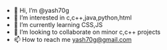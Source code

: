 - 👋 Hi, I’m @yash70g
- 👀 I’m interested in c,c++,java,python,html
- 🌱 I’m currently learning CSS,JS
- 💞️ I’m looking to collaborate on minor c,c++ projects
- 📫 How to reach me yash70g@gmail.com

<!---
yash70g/yash70g is a ✨ special ✨ repository because its `README.md` (this file) appears on your GitHub profile.
You can click the Preview link to take a look at your changes.
--->
